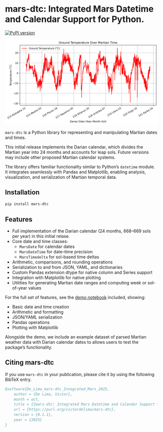 # mars-dtc: Integrated Mars Datetime and Calendar Support for Python.

[![PyPI version](https://badge.fury.io/py/mars-dtc.svg)](https://pypi.org/project/mars-dtc/)

![](demo/mars_ground_temperature.png)

`mars-dtc` is a Python library for representing and manipulating Martian dates and times. 

This initial release implements the Darian calendar, which divides the Martian year into 24 months and accounts for leap sols. Future versions may include other proposed Martian calendar systems.

The library offers familiar functionality similar to Python’s `datetime` module. It integrates seamlessly with Pandas and Matplotlib, enabling analysis, visualization, and serialization of Martian temporal data.


## Installation

```bash
pip install mars-dtc
```


## Features

- Full implementation of the Darian calendar (24 months, 668–669 sols per year) in this initial relase.
- Core date and time classes:
  - `MarsDate` for calendar dates
  - `MarsDateTime` for date–time precision
  - `MarsTimedelta` for sol-based time deltas
- Arithmetic, comparisons, and rounding operations
- Serialization to and from JSON, YAML, and dictionaries
- Custom Pandas extension dtype for native column and Series support
- Integration with Matplotlib for native plotting
- Utilities for generating Martian date ranges and computing week or sol-of-year values

For the full set of features, see the [demo notebook](demo/demo.ipynb) included, showing:

- Basic date and time creation
- Arithmetic and formatting
- JSON/YAML serialization
- Pandas operations
- Plotting with Matplotlib

Alongside the demo, we include an example dataset of parsed Martian weather data with Darian calendar dates to allows users to test the package’s functionality.


## Citing mars-dtc

If you use `mars-dtc` in your publication, please cite it by using the following BibTeX entry.


```bibtex
@software{De_Lima_mars-dtc_Integrated_Mars_2025,
	author = {De Lima, Victor},
	month = oct,
	title = {{mars-dtc: Integrated Mars Datetime and Calendar Support for Python}},
	url = {https://purl.org/victordelima/mars-dtc},
	version = {0.1.1},
	year = {2025}
}
```